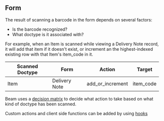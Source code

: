 ## Form

The result of scanning a barcode in the form depends on several factors:

 - Is the barcode recognized?
 - What doctype is it associated with?

For example, when an Item is scanned while viewing a Delivery Note record, it will add that item if it doesn't exist, or increment an the highest-indexed existing row with that Item's item_code in it. 

| Scanned Doctype | Form                  | Action | Target |
|-----------------|-----------------------|--------|--------|
|Item|Delivery Note|add_or_increment|item_code|

Beam uses a [decision matrix](./matrix.md) to decide what action to take based on what kind of doctype has been scanned.

Custom actions and client side functions can be added by using [hooks](./hooks.md)

